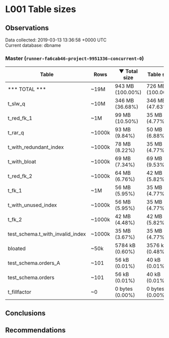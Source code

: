 # L001 Table sizes #

## Observations ##
Data collected: 2019-03-13 13:36:58 +0000 UTC  
Current database: dbname  


### Master (`runner-fa6cab46-project-9951336-concurrent-0`) ###
Table | Rows | &#9660;&nbsp;Total size | Table size | Index(es) Size | TOAST Size
------|------|------------|------------|----------------|------------
*** TOTAL *** | ~19M | 943 MB (100.00%) | 726 MB (100.00%) | 217 MB (100.00%) | 56 kB (100.00%)
t_slw_q | ~10M | 346 MB (36.68%) | 346 MB (47.63%) | 0 bytes (0.00%) | <no value>
t_red_fk_1 | ~1M | 99 MB (10.50%) | 35 MB (4.77%) | 64 MB (29.70%) | <no value>
t_rar_q | ~1000k | 93 MB (9.84%) | 50 MB (6.88%) | 43 MB (19.79%) | <no value>
t_with_redundant_index | ~1000k | 78 MB (8.22%) | 35 MB (4.77%) | 43 MB (19.80%) | <no value>
t_with_bloat | ~1000k | 69 MB (7.34%) | 69 MB (9.53%) | 0 bytes (0.00%) | <no value>
t_red_fk_2 | ~1000k | 64 MB (6.76%) | 42 MB (5.82%) | 21 MB (9.90%) | <no value>
t_fk_1 | ~1M | 56 MB (5.95%) | 35 MB (4.77%) | 21 MB (9.90%) | <no value>
t_with_unused_index | ~1000k | 56 MB (5.95%) | 35 MB (4.77%) | 21 MB (9.90%) | <no value>
t_fk_2 | ~1000k | 42 MB (4.48%) | 42 MB (5.82%) | 0 bytes (0.00%) | <no value>
test_schema.t_with_invalid_index | ~1000k | 35 MB (3.67%) | 35 MB (4.77%) | 0 bytes (0.00%) | <no value>
bloated | ~50k | 5784 kB (0.60%) | 3576 kB (0.48%) | 2208 kB (1.00%) | <no value>
test_schema.orders_A | ~101 | 56 kB (0.01%) | 40 kB (0.01%) | 16 kB (0.01%) | <no value>
test_schema.orders | ~101 | 56 kB (0.01%) | 40 kB (0.01%) | 16 kB (0.01%) | <no value>
t_fillfactor | ~0 | 0 bytes (0.00%) | 0 bytes (0.00%) | 0 bytes (0.00%) | <no value>


## Conclusions ##


## Recommendations ##

